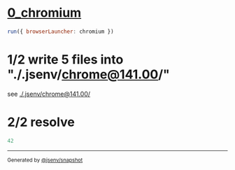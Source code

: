 # [0_chromium](../../import_scripts_node_resolution_dev.test.mjs#L19)

```js
run({ browserLauncher: chromium })
```

# 1/2 write 5 files into "./.jsenv/chrome@141.00/"

see [./.jsenv/chrome@141.00/](./.jsenv/chrome@141.00/)

# 2/2 resolve

```js
42
```

---

<sub>
  Generated by <a href="https://github.com/jsenv/core/tree/main/packages/tooling/snapshot">@jsenv/snapshot</a>
</sub>
